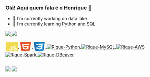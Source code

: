 ### Olá! Aqui quem fala é o Henrique 👋

- 🔭 I’m currently working on data lake
- 🌱 I’m currently learning Python and SQL

<a href="https://github.com/riquesartor">
  <img height="180em" src="https://github-readme-stats.vercel.app/api?username=riquesartor&show_icons=true&theme=tokyonight&include_all_commits=true&count_private=true"/>
  <img height="180em" src="https://github-readme-stats.vercel.app/api/top-langs/?username=riquesartor&layout=compact&langs_count=7&theme=tokyonight"/>
</div>
<div style="display: inline_block"><br>
  <img align="center" alt="Rique-Js" height="30" width="40" src="https://raw.githubusercontent.com/devicons/devicon/master/icons/javascript/javascript-plain.svg">
  <img align="center" alt="Rique-HTML" height="30" width="40" src="https://raw.githubusercontent.com/devicons/devicon/master/icons/html5/html5-original.svg">
  <img align="center" alt="Rique-CSS" height="30" width="40" src="https://raw.githubusercontent.com/devicons/devicon/master/icons/css3/css3-original.svg">
  <img align="center" alt="Rique-Python" height="30" width="40" src="https://cdn.jsdelivr.net/gh/devicons/devicon@latest/icons/python/python-original.svg">         
  <img align="center" alt="Rique-MySQL" height="30" width="40" src="https://cdn.jsdelivr.net/gh/devicons/devicon@latest/icons/mysql/mysql-original.svg">
  <img align="center" alt="Rique-AWS" height="30" width="40" src="https://cdn.jsdelivr.net/gh/devicons/devicon@latest/icons/amazonwebservices/amazonwebservices-original-wordmark.svg">
  <img align="center" alt="Rique-Spark" height="30" width="40" src="https://cdn.jsdelivr.net/gh/devicons/devicon@latest/icons/apachespark/apachespark-original.svg">
  <img align="center" alt="Rique-DBeaver" height="30" width="40" src="https://cdn.jsdelivr.net/gh/devicons/devicon@latest/icons/dbeaver/dbeaver-original.svg">
            
</div>
  
  ##
 
<div> 
  <a href = "mailto:henricampsartor@gmail.com"><img src="https://img.shields.io/badge/-Gmail-%23333?style=for-the-badge&logo=gmail&logoColor=white" target="_blank"></a>
  <a href="https://www.linkedin.com/in/henrique-sartori/" target="_blank"><img src="https://img.shields.io/badge/-LinkedIn-%230077B5?style=for-the-badge&logo=linkedin&logoColor=white" target="_blank"></a>
</div>





